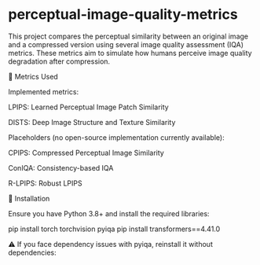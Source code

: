 # perceptual-image-quality-metrics
This project compares the perceptual similarity between an original image and a compressed version using several image quality assessment (IQA) metrics. These metrics aim to simulate how humans perceive image quality degradation after compression.

🔄 Metrics Used

Implemented metrics:

LPIPS: Learned Perceptual Image Patch Similarity

DISTS: Deep Image Structure and Texture Similarity

Placeholders (no open-source implementation currently available):

CPIPS: Compressed Perceptual Image Similarity

ConIQA: Consistency-based IQA

R-LPIPS: Robust LPIPS

🔧 Installation

Ensure you have Python 3.8+ and install the required libraries:

pip install torch torchvision pyiqa
pip install transformers==4.41.0

⚠️ If you face dependency issues with pyiqa, reinstall it without dependencies:
